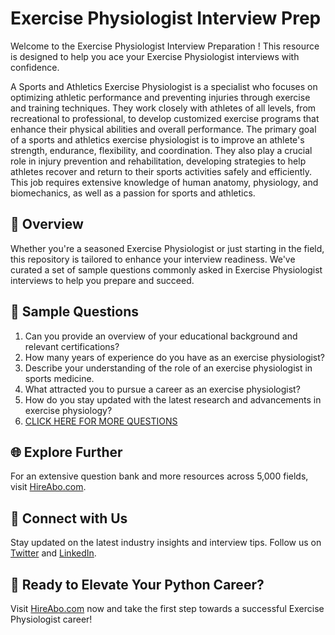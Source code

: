 # Exercise Physiologist Interview Prep

Welcome to the Exercise Physiologist Interview Preparation ! This resource is designed to help you ace your Exercise Physiologist interviews with confidence.

A Sports and Athletics Exercise Physiologist is a specialist who focuses on optimizing athletic performance and preventing injuries through exercise and training techniques. They work closely with athletes of all levels, from recreational to professional, to develop customized exercise programs that enhance their physical abilities and overall performance. The primary goal of a sports and athletics exercise physiologist is to improve an athlete's strength, endurance, flexibility, and coordination. They also play a crucial role in injury prevention and rehabilitation, developing strategies to help athletes recover and return to their sports activities safely and efficiently. This job requires extensive knowledge of human anatomy, physiology, and biomechanics, as well as a passion for sports and athletics.

## 🚀 Overview

Whether you're a seasoned Exercise Physiologist or just starting in the field, this repository is tailored to enhance your interview readiness. We've curated a set of sample questions commonly asked in Exercise Physiologist interviews to help you prepare and succeed.

## 📝 Sample Questions

1. Can you provide an overview of your educational background and relevant certifications?
2. How many years of experience do you have as an exercise physiologist?
3. Describe your understanding of the role of an exercise physiologist in sports medicine.
4. What attracted you to pursue a career as an exercise physiologist?
5. How do you stay updated with the latest research and advancements in exercise physiology?
6. [CLICK HERE FOR MORE QUESTIONS](https://hireabo.com/job/15_1_8/Exercise%20Physiologist)

## 🌐 Explore Further

For an extensive question bank and more resources across 5,000 fields, visit [HireAbo.com](https://www.hireabo.com).

## 📱 Connect with Us

Stay updated on the latest industry insights and interview tips. Follow us on [Twitter](https://twitter.com/hireabo) and [LinkedIn](https://www.linkedin.com/in/hire-abo-3609972a8/).

## 🚀 Ready to Elevate Your Python Career?

Visit [HireAbo.com](https://www.hireabo.com) now and take the first step towards a successful Exercise Physiologist career!